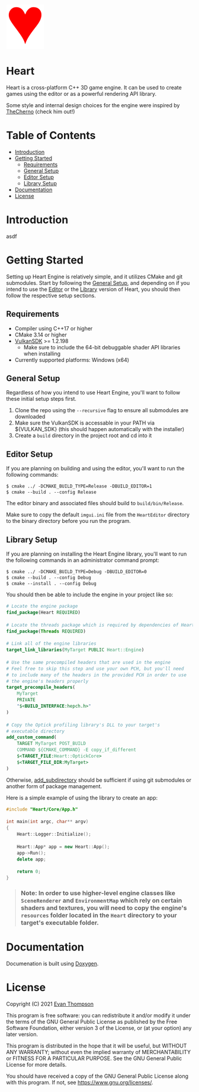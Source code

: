 ![Logo](logo.png)

# Heart

Heart is a cross-platform C++ 3D game engine. It can be used to create games using the editor or as a powerful rendering API library.

Some style and internal design choices for the engine were inspired by [TheCherno](https://www.youtube.com/user/TheChernoProject) (check him out!)

# Table of Contents

- [Introduction](#Introduction)
- [Getting Started](#Getting-Started)
    - [Requirements](##Requirements)
    - [General Setup](##General-Setup)
    - [Editor Setup](##Editor-Setup)
    - [Library Setup](##Library-Setup)
- [Documentation](#Documentation)
- [License](#License)

# Introduction

asdf

# Getting Started

Setting up Heart Engine is relatively simple, and it utilizes CMake and git submodules. Start by following the [General Setup](#General-Setup), and depending on if you intend to use the [Editor](#Editor-Setup) or the [Library](#Library-Setup) version of Heart, you should then follow the respective setup sections.

## Requirements

- Compiler using C++17 or higher
- CMake 3.14 or higher
- [VulkanSDK](https://vulkan.lunarg.com/) >= 1.2.198
    - Make sure to include the 64-bit debuggable shader API libraries when installing
- Currently supported platforms: Windows (x64)

## General Setup

Regardless of how you intend to use Heart Engine, you'll want to follow these initial setup steps first.

1. Clone the repo using the `--recursive` flag to ensure all submodules are downloaded
2. Make sure the VulkanSDK is accessable in your PATH via ${VULKAN_SDK} (this should happen automatically with the installer)
3. Create a `build` directory in the project root and cd into it

## Editor Setup

If you are planning on building and using the editor, you'll want to run the following commands:
```
$ cmake ../ -DCMAKE_BUILD_TYPE=Release -DBUILD_EDITOR=1
$ cmake --build . --config Release
```

The editor binary and associated files should build to `build/bin/Release`.

Make sure to copy the default `imgui.ini` file from the `HeartEditor` directory to the binary directory before you run the program.

## Library Setup

If you are planning on installing the Heart Engine library, you'll want to run the following commands in an administrator command prompt:
```
$ cmake ../ -DCMAKE_BUILD_TYPE=Debug -DBUILD_EDITOR=0
$ cmake --build . --config Debug
$ cmake --install . --config Debug
```

You should then be able to include the engine in your project like so:
```cmake
# Locate the engine package
find_package(Heart REQUIRED)

# Locate the threads package which is required by dependencies of Heart
find_package(Threads REQUIRED)

# Link all of the engine libraries
target_link_libraries(MyTarget PUBLIC Heart::Engine)

# Use the same precompiled headers that are used in the engine
# Feel free to skip this step and use your own PCH, but you'll need
# to include many of the headers in the provided PCH in order to use
# the engine's headers properly
target_precompile_headers(
    MyTarget
    PRIVATE
    "$<BUILD_INTERFACE:hepch.h>"
)

# Copy the Optick profiling library's DLL to your target's
# executable directory
add_custom_command(
    TARGET MyTarget POST_BUILD 
    COMMAND ${CMAKE_COMMAND} -E copy_if_different
    $<TARGET_FILE:Heart::OptickCore>              
    $<TARGET_FILE_DIR:MyTarget>
)
```

Otherwise, [add_subdirectory](https://cmake.org/cmake/help/latest/command/add_subdirectory.html) should be sufficient if using git submodules or another form of package management.

Here is a simple example of using the library to create an app:

```cpp
#include "Heart/Core/App.h"

int main(int argc, char** argv)
{
    Heart::Logger::Initialize();

    Heart::App* app = new Heart::App();
    app->Run();
    delete app;
    
    return 0;
}
```

> ### Note: In order to use higher-level engine classes like `SceneRenderer` and `EnvironmentMap` which rely on certain shaders and textures, you will need to copy the engine's `resources` folder located in the `Heart` directory to your target's executable folder. 

# Documentation

Documenation is built using [Doxygen](https://www.doxygen.nl/).

# License

Copyright (C) 2021 [Evan Thompson](https://evanthompson.site/)

This program is free software: you can redistribute it and/or modify
it under the terms of the GNU General Public License as published by
the Free Software Foundation, either version 3 of the License, or
(at your option) any later version.

This program is distributed in the hope that it will be useful,
but WITHOUT ANY WARRANTY; without even the implied warranty of
MERCHANTABILITY or FITNESS FOR A PARTICULAR PURPOSE.  See the
GNU General Public License for more details.

You should have received a copy of the GNU General Public License
along with this program.  If not, see <https://www.gnu.org/licenses/>.